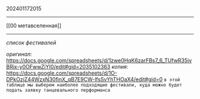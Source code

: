 202401172015
***
[[00 метавселенная]]
***
*список фестивалей*

*оригинал:* https://docs.google.com/spreadsheets/d/1zwe0HqK6zarFBs7_6_TUfwR35ivBRix-y0OFwwZiYI0/edit#gid=2035102363
*копия:* https://docs.google.com/spreadsheets/d/1O-DPkOzjZ44WzxN30finX_qB7E9CW-lfsSvYhTHOaX4/edit#gid=0
`в этой таблице мы выберем наиболее подходящие фестивали, куда можно будет подать заявку танцевального перформанса`